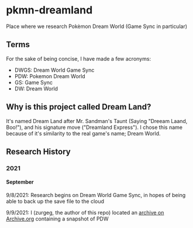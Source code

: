 # pkmn-dreamland
Place where we research Pokèmon Dream World (Game Sync in particular)

## Terms
For the sake of being concise, I have made a few acronyms:
- DWGS: Dream World Game Sync
- PDW: Pokemon Dream World
- GS: Game Sync
- DW: Dream World

## Why is this project called Dream Land?
It's named Dream Land after Mr. Sandman's Taunt (Saying "Dreeam Laand, Boo!"), and his signature move ("Dreamland Express"). I chose this name because of it's similarity to the real game's name; Dream World.

## Research History
### 2021
#### September
9/8/2021: Research begins on Dream World Game Sync, in hopes of being able to back up the save file to the cloud

9/9/2021: I (zurgeg, the author of this repo) located an [archive on Archive.org](https://archive.org/download/pdw_20191128/pdw-snapshot-2014.7z) containing a snapshot of PDW

